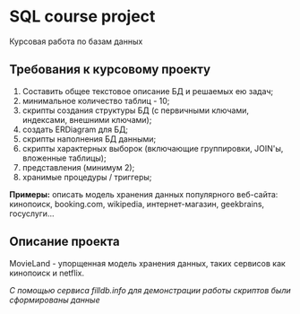 # SQL course project
Курсовая работа по базам данных

## Требования к курсовому проекту
1. Составить общее текстовое описание БД и решаемых ею задач;
2. минимальное количество таблиц - 10;
3. скрипты создания структуры БД (с первичными ключами, индексами, внешними ключами);
5. создать ERDiagram для БД;
6. скрипты наполнения БД данными;
7. скрипты характерных выборок (включающие группировки, JOIN'ы, вложенные таблицы);
8. представления (минимум 2);
8. хранимые процедуры / триггеры;

 **Примеры:**  описать модель хранения данных популярного веб-сайта: кинопоиск, booking.com, wikipedia, интернет-магазин, geekbrains, госуслуги...

## Описание проекта
MovieLand - упорщенная модель хранения данных, таких сервисов как кинопоиск и netflix.

*С помощью сервиса filldb.info для демонстрации работы скриптов были сформированы данные*